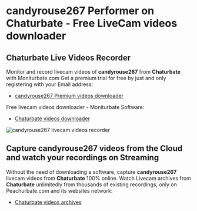 # candyrouse267 Performer on Chaturbate - Free LiveCam videos downloader

## Chaturbate Live Videos Recorder

Monitor and record livecam videos of **candyrouse267** from **Chaturbate** with Moniturbate.com
Get a premium trial for free by just and only registering with your Email address:
* [candyrouse267 Premium videos downloader](https://moniturbate.com/request-demo-licence-key.html)

Free livecam videos downloader - Moniturbate Software:
* [Chaturbate videos downloader](https://moniturbate.com/moniturbate-download-software.html)

![candyrouse267 livecam videos recorder](https://peachurnet.com/templates/moniturbate-software.png)


## Capture candyrouse267 videos from the Cloud and watch your recordings on Streaming

Without the need of downloading a software, capture **candyrouse267** livecam videos from **Chaturbate** 100% online.
Watch Livecam archives from **Chaturbate** unlimitedly from thousands of existing recordings, only on Peachurbate.com and its websites network:
* [Chaturbate videos archives](https://peachurnet.com/)